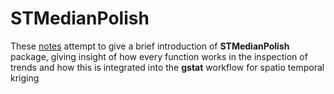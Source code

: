 # STMedianPolish

These [notes](https://wamartinez.github.io/STMedianPolish/vignette/Vignette1.html) attempt to give a brief introduction of **STMedianPolish** package, giving insight of how every function works in the inspection of trends and how this is integrated into the **gstat** workflow for spatio temporal kriging
